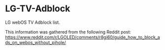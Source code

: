 # LG-TV-Adblock
LG webOS TV Adblock list.

This information was gathered from the following Reddit post:
https://www.reddit.com/r/LGOLED/comments/r8gi60/guide_how_to_block_ads_on_webos_without_pihole/
